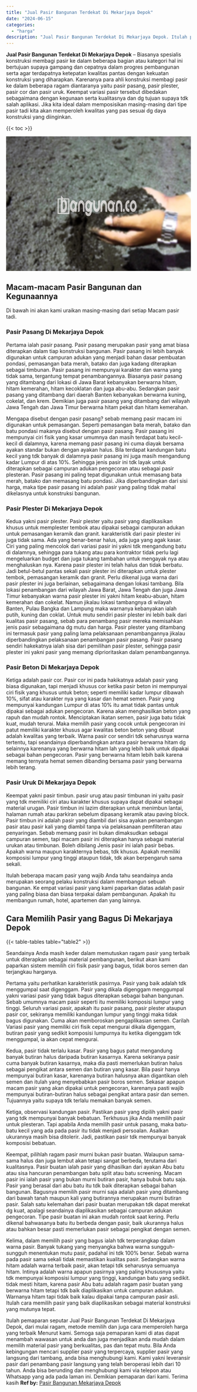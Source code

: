```yaml
---
title: "Jual Pasir Bangunan Terdekat Di Mekarjaya Depok"
date: "2024-06-15"
categories: 
  - "harga"
description: "Jual Pasir Bangunan Terdekat Di Mekarjaya Depok. Itulah pemaparan seputar Jual Pasir Bangunan Terdekat Di Mekarjaya Depok, dari mulai ragam, metode memilih d..."
---
```


**Jual Pasir Bangunan Terdekat Di Mekarjaya Depok** – Biasanya spesialis konstruksi membagi pasir ke dalam beberapa bagian atau kategori hal ini bertujuan supaya gampang dan cepatnya dalam progres pembangunan serta agar terdapatnya ketepatan kwalitas pantas dengan kekuatan konstruksi yang diharapkan. Karenanya para ahli konstruksi membagi pasir ke dalam beberapa ragam diantaranya yaitu pasir pasang, pasir plester, pasir cor dan pasir uruk. Keempat variasi pasir tersebut dibedakan sebagaimana dengan kegunaan serta kualitasnya dan dg tujuan supaya tdk salah aplikasi. Jika kita ideal dalam memposisikan masing-masing dari tipe pasir tadi kita akan memperoleh kwalitas yang pas sesuai dg daya konstruksi yang diinginkan.

{{< toc >}}

![Jual Pasir Bangunan Terdekat Di Mekarjaya Depok](/images/jual-pasir-bangunan-54.png)

## Macam-macam Pasir Bangunan dan Kegunaannya

Di bawah ini akan kami uraikan masing-masing dari setiap Macam pasir tadi.

### Pasir Pasang Di Mekarjaya Depok

Pertama ialah pasir pasang. Pasir pasang merupakan pasir yang amat biasa diterapkan dalam tiap konstruksi bangunan. Pasir pasang ini lebih banyak digunakan untuk campuran adukan yang menjadi bahan dasar pembuatan pondasi, pemasangan bata merah, batako dan juga kadang diterapkan sebagai timbunan. Pasir pasang ini mempunyai karakter dan warna yang tidak sama, tergantung tempat penambangannya. Biasanya pasir pasang yang ditambang dari lokasi di Jawa Barat kebanyakan berwarna hitam, hitam kemerahan, hitam kecoklatan dan juga abu-abu. Sedangkan pasir pasang yang ditambang dari daerah Banten kebanyakan berwarna kuning, cokelat, dan krem. Demikian juga pasir pasang yang ditambang dari wilayah Jawa Tengah dan Jawa Timur berwarna hitam pekat dan hitam kemerahan.

Mengapa disebut dengan pasir pasang? sebab memang pasir macam ini digunakan untuk pemasangan. Seperti pemasangan bata merah, batako dan batu pondasi makanya disebut dengan pasir pasang. Pasir pasang ini mempunyai ciri fisik yang kasar umumnya dan masih terdapat batu kecil-kecil di dalamnya, karena memang pasir pasang ini cuma diayak bersama ayakan standar bukan dengan ayakan halus. Bila terdapat kandungan batu kecil yang tdk banyak di dalamnya pasir pasang ini juga masih mengandung kadar Lumpur di atas 10%. Sehingga jenis pasir ini tdk layak untuk diterapkan sebagai campuran adukan pengecoran atau sebagai pasir plesteran. Pasir pasang ini paling tepat digunakan untuk memasang bata merah, batako dan memasang batu pondasi. Jika diperbandingkan dari sisi harga, maka tipe pasir pasang ini adalah pasir yang paling tidak mahal dikelasnya untuk konstruksi bangunan.

### Pasir Plester Di Mekarjaya Depok

Kedua yakni pasir plester. Pasir plester yaitu pasir yang diaplikasikan khusus untuk memplester tembok atau dipakai sebagai campuran adukan untuk pemasangan keramik dan granit. karakteristik dari pasir plester ini juga tidak sama. Ada yang benar-benar halus, ada juga yang agak kasar. Ciri yang paling mencolok dari variasi pasir ini yakni tdk mengandung batu di dalamnya, sehingga para tukang atau para kontraktor tidak perlu lagi mengeluarkan budget dan juga tukang tambahan untuk mengayak nya atau menghaluskan nya. Karena pasir plester ini telah halus dan tidak berbatu. Jadi betul-betul pantas sekali pasir plester ini diterapkan untuk plester tembok, pemasangan keramik dan granit. Perlu dikenal juga warna dari pasir plester ini juga berlainan, sebagaimana dengan lokasi tambang. Bila lokasi penambangan dari wilayah Jawa Barat, Jawa Tengah dan juga Jawa Timur kebanyakan warna pasir plester ini yakni hitam keabu-abuan, hitam kemerahan dan cokelat. Namun jikalau lokasi tambangnya di wilayah Banten, Pulau Bangka dan Lampung maka warnanya kebanyakan ialah putih, kuning dan coklat. Untuk mutu sendiri pasir plester ini lebih baik dari kualitas pasir pasang, sebab para penambang pasir mereka memisahkan jenis pasir sebagaimana dg mutu dan harga. Pasir plester yang ditambang ini termasuk pasir yang paling lama pelaksanaan penambangannya jikalau diperbandingkan pelaksanaan penambangan pasir pasang. Pasir pasang sendiri hakekatnya ialah sisa dari pemilihan pasir plester, sehingga pasir plester ini yakni pasir yang memang diprioritaskan dalam penambangannya.

### Pasir Beton Di Mekarjaya Depok

Ketiga adalah pasir cor. Pasir cor ini pada hakikatnya adalah pasir yang biasa digunakan, tapi menjadi khusus cor ketika pasir beton ini mempunyai ciri fisik yang khusus untuk beton; seperti memiliki kadar lumpur dibawah 10%, sifat atau karakter nya yang kasar dan hemat semen. Pasir yang mempunyai kandungan Lumpur di atas 10% itu amat tidak pantas untuk dipakai sebagai adukan pengecoran. Karena akan menghasilkan beton yang rapuh dan mudah rontok. Menciptakan ikatan semen, pasir juga batu tidak kuat, mudah terurai. Maka memilih pasir yang cocok untuk pengecoran ini patut memiliki karakter khusus agar kwalitas beton beton yang dibuat adalah kwalitas yang terbaik. Warna pasir cor sendiri tdk seharusnya warna tertentu, tapi seandainya diperbandingkan antara pasir berwarna hitam dg selainnya karenanya yang berwarna hitam lah yang lebih baik untuk dipakai sebagai bahan pengecoran. Pasir yang berwarna hitam lebih baik karena memang ternyata hemat semen dibanding bersama pasir yang berwarna lebih terang.

### Pasir Uruk Di Mekarjaya Depok

Keempat yakni pasir timbun. pasir urug atau pasir timbunan ini yaitu pasir yang tdk memiliki ciri atau karakter khusus supaya dapat dipakai sebagai material urugan. Pasir timbun ini lazim diterapkan untuk menimbun lantai, halaman rumah atau parkiran sebelum dipasang keramik atau paving block. Pasir timbun ini adalah pasir yang diambil dari sisa ayakan penambangan pasir atau pasir kali yang diambil tanpa via pelaksanaan pemfilteran atau penyaringan. Sebab memang pasir ini bukan dimaksudkan sebagai campuran semen, tapi macam pasir ini diterapkan hanya sebagai material urukan atau timbunan. Boleh dibilang Jenis pasir ini ialah pasir bebas. Apakah warna maupun karakternya bebas, tdk khusus. Apakah memiliki komposisi lumpur yang tinggi ataupun tidak, tdk akan berpengaruh sama sekali.

Itulah beberapa macam pasir yang wajib Anda tahu seandainya anda merupakan seorang pelaku konstruksi dalam membangun sebuah bangunan. Ke empat variasi pasir yang kami paparkan diatas adalah pasir yang paling biasa dan biasa terpakai dalam pembangunan. Apakah itu membangun rumah, hotel, apartemen dan yang lainnya.

## Cara Memilih Pasir yang Bagus Di Mekarjaya Depok

{{< table-tables table="table2" >}}

Seandainya Anda masih keder dalam memutuskan ragam pasir yang terbaik untuk diterapkan sebagai material pembangunan, berikut akan kami paparkan sistem memilih ciri fisik pasir yang bagus, tidak boros semen dan terjangkau harganya.

Pertama yaitu perhatikan karakteristik pasirnya. Pasir yang baik adalah tdk menggumpal saat digenggam. Pasir yang dikala digenggam menggumpal yakni variasi pasir yang tidak bagus diterapkan sebagai bahan bangunan. Sebab umumnya macam pasir seperti itu memiliki komposisi lumpur yang tinggi. Seluruh variasi pasir, apakah itu pasir pasang, pasir plester ataupun pasir cor, sekiranya memiliki kandungan lumpur yang tinggi maka tidak bagus digunakan. Cuma akan memboroskan pengaplikasian semen. Carilah Variasi pasir yang memiliki ciri fisik cepat mengurai dikala digenggam, butiran pasir yang sedikit komposisi lumpurnya itu ketika digenggam tdk menggumpal, ia akan cepat mengurai.

Kedua, pasir tidak terlalu kasar. Pasir yang bagus patut mengandung banyak butiran halus daripada butiran kasarnya. Karena sekiranya pasir cuma banyak butiran kasarnya, maka dia pasti memerlukan butiran halus sebagai pengikat antara semen dan butiran yang kasar. Bila pasir hanya mempunyai butiran kasar, karenanya butiran halusnya akan digantikan oleh semen dan itulah yang menyebabkan pasir boros semen. Sekasar apapun macam pasir yang akan dipakai untuk pengecoran, karenanya pasti wajib mempunyai butiran-butiran halus sebagai pengikat antara pasir dan semen. Tujuannya yaitu supaya tdk terlalu memakan banyak semen.

Ketiga, observasi kandungan pasir. Pastikan pasir yang dipilih yakni pasir yang tdk mempunyai banyak bebatuan. Terkhusus jika Anda memilih pasir untuk plesteran. Tapi apabila Anda memilih pasir untuk pasang, maka batu-batu kecil yang ada pada pasir itu tidak menjadi persoalan. Asalkan ukurannya masih bisa ditolerir. Jadi, pastikan pasir tdk mempunyai banyak komposisi bebatuan.

Keempat, pilihlah ragam pasir murni bukan pasir buatan. Walaupun sama-sama halus dan juga lembut akan tetapi sangat berbeda, terutama dari kualitasnya. Pasir buatan ialah pasir yang dihasilkan dari ayakan Abu batu atau sisa hancuran penambangan batu split atau batu screening. Macam pasir ini ialah pasir yang bukan murni butiran pasir, hanya bubuk batu saja. Pasir yang berasal dari abu batu itu tdk baik diterapkan sebagai bahan bangunan. Bagusnya memilih pasir murni saja adalah pasir yang ditambang dari bawah tanah maupun kali yang butirannya merupakan murni butiran pasir. Salah satu kelemahan dari pasir buatan merupakan tdk dapat merekat dg kuat, apalagi seandainya diaplikasikan sebagai campuran adukan pengecoran. Tipe pasir buatan ini akan mudah rontok saat kering. Perlu dikenal bahwasanya batu itu berbeda dengan pasir, baik ukurannya halus atau bahkan besar pasti memerlukan pasir sebagai pengikat dengan semen.

Kelima, dalam memilih pasir yang bagus ialah tdk terperangkap dalam warna pasir. Banyak tukang yang menyangka bahwa warna sungguh-sungguh menentukan mutu pasir, padahal ini tdk 100% benar. Sebab warna pada pasir sama sekali tidak memastikan kualitas pasir. Sedangkan warna hitam adalah warna terbaik pasir, akan tetapi tdk seharusnya semuanya hitam. Intinya adalah warna apapun pasirnya yang paling khususnya yaitu tdk mempunyai komposisi lumpur yang tinggi, kandungan batu yang sedikit. tidak mesti hitam, karena pasir Abu batu adalah ragam pasir buatan yang berwarna hitam tetapi tdk baik diaplikasikan untuk campuran adukan. Warnanya hitam tapi tidak baik kalau dipakai tanpa campuran pasir asli. Itulah cara memilih pasir yang baik diaplikasikan sebagai material konstruksi yang mutunya tepat.

Itulah pemaparan seputar Jual Pasir Bangunan Terdekat Di Mekarjaya Depok, dari mulai ragam, metode memilih dan juga cara memperoleh harga yang terbaik Menurut kami. Semoga saja pemaparan kami di atas dapat menambah wawasan untuk anda dan juga menjadikan anda mudah dalam memilih material pasir yang berkualitas, pas dan tepat mutu. Bila Anda kebingungan mencari supplier pasir yang terpercaya, supplier pasir yang langsung dari tambang, anda bisa menghubungi kami. Kami yakni leveransir pasir dari penambang pasir langsung yang telah beroperasi lebih dari 10 tahun. Anda bisa berunding dan menghubungi kami via telepon atau Whatsapp yang ada pada laman ini. Demikian pemaparan dari kami. Terima kasih
**Ref by:** [Pasir Bangunan Mekarjaya Depok](https://id.wikipedia.org/wiki/Pasir)
